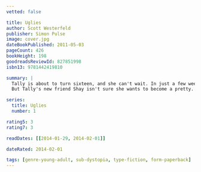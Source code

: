 ```yaml
---
vetted: false

title: Uglies
author: Scott Westerfeld
publisher: Simon Pulse
image: cover.jpg
dateBookPublished: 2011-05-03
pageCount: 426
bookHeight: 198
goodreadsReviewId: 827851998
isbn13: 9781442419810

summary: |
  Tally is about to turn sixteen, and she can't wait. In just a few weeks she'll have the operation that will turn her from a repellent ugly into a stunning pretty. And as a pretty, she'll be catapulted into a high-tech paradise where her only job is to have fun.
  But Tally's new friend Shay isn't sure she wants to become a pretty. When Shay runs away, Tally learns about a whole new side of the pretty world— and it isn't very pretty. The authorities offer Tally a choice: find her friend and turn her in, or never turn pretty at all. Tally's choice will change her world forever…

series:
  title: Uglies
  number: 1

rating5: 3
rating7: 3

readDates: [[2014-01-29, 2014-02-01]]

dateRated: 2014-02-01

tags: [genre-young-adult, sub-dystopia, type-fiction, form-paperback]
---
```

